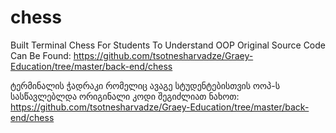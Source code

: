 # chess

Built Terminal Chess For Students To Understand OOP
Original Source Code Can Be Found: https://github.com/tsotnesharvadze/Graey-Education/tree/master/back-end/chess


ტერმინალის ჭადრაკი რომელიც ავაგე სტუდენტებისთვის ოოპ-ს სასწავლებლდა
ორიგინალი კოდი შეგიძლიათ ნახოთ: https://github.com/tsotnesharvadze/Graey-Education/tree/master/back-end/chess

